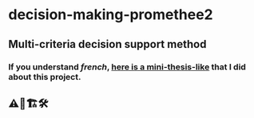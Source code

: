 # decision-making-promethee2
## Multi-criteria decision support method

### If you understand _french_, [here is a mini-thesis-like](https://pdfhost.io/v/i.pWkBweq_Memoire_PROMETHEE2_Sidhoumi.pdf) that I did about this project.

## ⚠🚧🏗🛠
